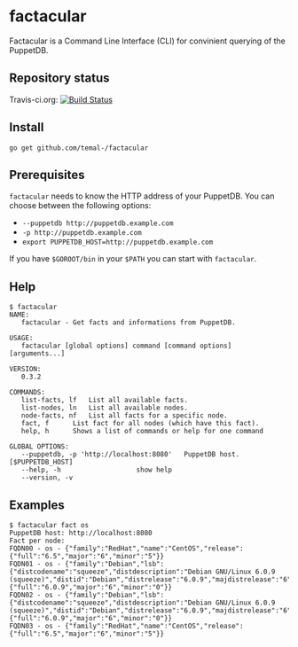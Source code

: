 # factacular

Factacular is a Command Line Interface (CLI) for convinient querying of the PuppetDB.

## Repository status

Travis-ci.org: [![Build Status](https://travis-ci.org/temal-/factacular.svg?branch=master)](https://travis-ci.org/temal-/factacular)

## Install

```
go get github.com/temal-/factacular
```

## Prerequisites

`factacular` needs to know the HTTP address of your PuppetDB. You can choose between
the following options:
- `--puppetdb http://puppetdb.example.com`
- `-p http://puppetdb.example.com`
- `export PUPPETDB_HOST=http://puppetdb.example.com`

If you have `$GOROOT/bin` in your `$PATH` you can start with `factacular`.

## Help

```
$ factacular
NAME:
   factacular - Get facts and informations from PuppetDB.

USAGE:
   factacular [global options] command [command options] [arguments...]

VERSION:
   0.3.2

COMMANDS:
   list-facts, lf   List all available facts.
   list-nodes, ln   List all available nodes.
   node-facts, nf   List all facts for a specific node.
   fact, f      List fact for all nodes (which have this fact).
   help, h      Shows a list of commands or help for one command

GLOBAL OPTIONS:
   --puppetdb, -p 'http://localhost:8080'   PuppetDB host. [$PUPPETDB_HOST]
   --help, -h                   show help
   --version, -v
```

## Examples

```
$ factacular fact os
PuppetDB host: http://localhost:8080
Fact per node:
FQDN00 - os - {"family":"RedHat","name":"CentOS","release":{"full":"6.5","major":"6","minor":"5"}}
FQDN01 - os - {"family":"Debian","lsb":{"distcodename":"squeeze","distdescription":"Debian GNU/Linux 6.0.9 (squeeze)","distid":"Debian","distrelease":"6.0.9","majdistrelease":"6","minordistrelease":"0"},"name":"Debian","release":{"full":"6.0.9","major":"6","minor":"0"}}
FQDN02 - os - {"family":"Debian","lsb":{"distcodename":"squeeze","distdescription":"Debian GNU/Linux 6.0.9 (squeeze)","distid":"Debian","distrelease":"6.0.9","majdistrelease":"6","minordistrelease":"0"},"name":"Debian","release":{"full":"6.0.9","major":"6","minor":"0"}}
FQDN03 - os - {"family":"RedHat","name":"CentOS","release":{"full":"6.5","major":"6","minor":"5"}}
```
